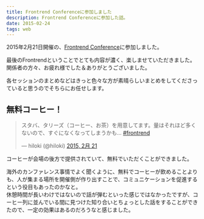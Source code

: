 ```yaml
---
title: Frontrend Conferenceに参加しました
description: Frontrend Conferenceに参加した話。
date: 2015-02-24
tags: web
---
```


2015年2月21日開催の、[Frontrend Conference](http://frontrend.github.io/conference/)に参加しました。  

最後のFrontrendということでとても内容が濃く、楽しませていただきました。  
関係者の方々、お疲れ様でした＆ありがとうございました。

各セッションのまとめなどはきっと色々な方が素晴らしいまとめをしてくださっていると思うのでそちらにお任せします。


## 無料コーヒー！

<blockquote class="twitter-tweet" lang="ja"><p>スタバ、タリーズ（コーヒー、お茶）を用意してます。量はそれほど多くないので、すぐになくなってしまうかも... <a href="https://twitter.com/hashtag/frontrend?src=hash">#frontrend</a></p>&mdash; hiloki (@hiloki) <a href="https://twitter.com/hiloki/status/568978358626754562">2015, 2月 21</a></blockquote>
<script async src="//platform.twitter.com/widgets.js" charset="utf-8"></script>

コーヒーが会場の後方で提供されていて、無料でいただくことができました。  

海外のカンファレンス事情でよく聞くように、無料でコーヒーが飲めることよりも、人が集まる場所を開催側が作り出すことで、コミュニケーションを促進するという役目もあったのかなと。  
休憩時間が長いわけではないので話が弾むといった感じではなかったですが、コーヒー列に並んでいる間に見つけた知り合いとちょっとした話をすることができたので、一定の効果はあるのだろうなと感じました。  